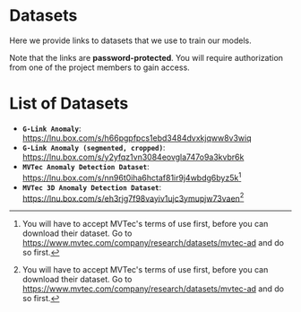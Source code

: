 # Datasets

Here we provide links to datasets that we use to train our models.

Note that the links are **password-protected**. You will require authorization from one of the project members to gain access.


# List of Datasets

* **`G-Link Anomaly`**: <https://lnu.box.com/s/h66pgpfpcs1ebd3484dvxkjqww8v3wiq>
* **`G-Link Anomaly (segmented, cropped)`**: <https://lnu.box.com/s/y2yfqz1vn3084eovgla747o9a3kvbr6k>
* **`MVTec Anomaly Detection Dataset`**: <https://lnu.box.com/s/nn96t0iha6hctaf81ir9j4wbdg6byz5k>[^1]
* **`MVTec 3D Anomaly Detection Dataset`**: <https://lnu.box.com/s/eh3rjg7f98vayiv1ujc3ymupjw73vaen>[^1]

[^1]: You will have to accept MVTec's terms of use first, before you can download their dataset. Go to <https://www.mvtec.com/company/research/datasets/mvtec-ad> and do so first.
